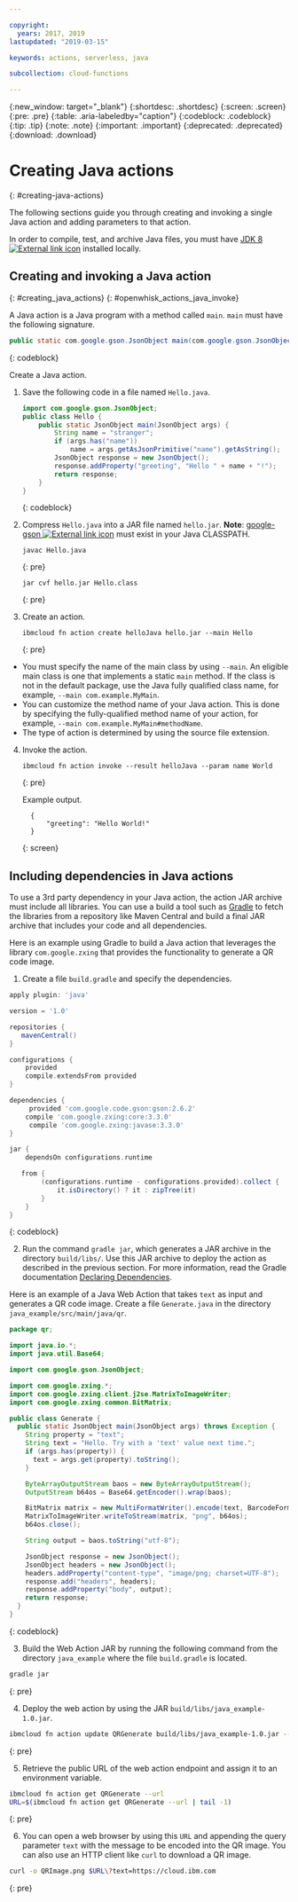 ```yaml
---

copyright:
  years: 2017, 2019
lastupdated: "2019-03-15"

keywords: actions, serverless, java

subcollection: cloud-functions

---
```


{:new_window: target="_blank"}
{:shortdesc: .shortdesc}
{:screen: .screen}
{:pre: .pre}
{:table: .aria-labeledby="caption"}
{:codeblock: .codeblock}
{:tip: .tip}
{:note: .note}
{:important: .important}
{:deprecated: .deprecated}
{:download: .download}

# Creating Java actions
{: #creating-java-actions}

The following sections guide you through creating and invoking a single Java action and adding parameters to that action.

In order to compile, test, and archive Java files, you must have [JDK 8 ![External link icon](../icons/launch-glyph.svg "External link icon")](http://openjdk.java.net/install) installed locally.

## Creating and invoking a Java action
{: #creating_java_actions}
{: #openwhisk_actions_java_invoke}

A Java action is a Java program with a method called `main`. `main` must have the following signature.

```java
public static com.google.gson.JsonObject main(com.google.gson.JsonObject);
```
{: codeblock}

Create a Java action.

1. Save the following code in a file named `Hello.java`.

    ```java
    import com.google.gson.JsonObject;
    public class Hello {
        public static JsonObject main(JsonObject args) {
            String name = "stranger";
            if (args.has("name"))
                name = args.getAsJsonPrimitive("name").getAsString();
            JsonObject response = new JsonObject();
            response.addProperty("greeting", "Hello " + name + "!");
            return response;
        }
    }
    ```
    {: codeblock}

2. Compress `Hello.java` into a JAR file named `hello.jar`. **Note**: [google-gson ![External link icon](../icons/launch-glyph.svg "External link icon")](https://github.com/google/gson) must exist in your Java CLASSPATH.

    ```
    javac Hello.java
    ```
    {: pre}

    ```
    jar cvf hello.jar Hello.class
    ```
    {: pre}

3. Create an action.

    ```
    ibmcloud fn action create helloJava hello.jar --main Hello
    ```
    {: pre}

  * You must specify the name of the main class by using `--main`. An eligible main class is one that implements a static `main` method. If the class is not in the default package, use the Java fully qualified class name, for example, `--main com.example.MyMain`.
  * You can customize the method name of your Java action. This is done by specifying the fully-qualified method name of your action, for example, `--main com.example.MyMain#methodName`.
  * The type of action is determined by using the source file extension.

4. Invoke the action.

    ```
    ibmcloud fn action invoke --result helloJava --param name World
    ```
    {: pre}

    Example output.

    ```
      {
          "greeting": "Hello World!"
      }
    ```
    {: screen}

## Including dependencies in Java actions

To use a 3rd party dependency in your Java action, the action JAR archive must include all libraries.
You can use a build a tool such as [Gradle](https://gradle.org) to fetch the libraries from a repository like Maven Central and build a final JAR archive that includes your code and all dependencies.

Here is an example using Gradle to build a Java action that leverages the library `com.google.zxing` that provides the functionality to generate a QR code image.

1. Create a file `build.gradle` and specify the dependencies.

  ```gradle
  apply plugin: 'java'

  version = '1.0'

  repositories {
     mavenCentral()
  }

  configurations {
      provided
      compile.extendsFrom provided
  }

  dependencies {
       provided 'com.google.code.gson:gson:2.6.2'
      compile 'com.google.zxing:core:3.3.0'
       compile 'com.google.zxing:javase:3.3.0'
  }

  jar {
      dependsOn configurations.runtime

     from {
          (configurations.runtime - configurations.provided).collect {
              it.isDirectory() ? it : zipTree(it)
          }
      }
  }
  ```
{: codeblock}

2. Run the command `gradle jar`, which generates a JAR archive in the directory `build/libs/`.
Use this JAR archive to deploy the action as described in the previous section.
For more information, read the Gradle documentation [Declaring Dependencies](https://docs.gradle.org/current/userguide/declaring_dependencies.html#declaring_dependencies).

Here is an example of a Java Web Action that takes `text` as input and generates a QR code image. Create a file `Generate.java` in the directory `java_example/src/main/java/qr`.

  ```java
  package qr;

  import java.io.*;
  import java.util.Base64;

  import com.google.gson.JsonObject;

  import com.google.zxing.*;
  import com.google.zxing.client.j2se.MatrixToImageWriter;
  import com.google.zxing.common.BitMatrix;

  public class Generate {
    public static JsonObject main(JsonObject args) throws Exception {
      String property = "text";
      String text = "Hello. Try with a 'text' value next time.";
      if (args.has(property)) {
        text = args.get(property).toString();
      }

      ByteArrayOutputStream baos = new ByteArrayOutputStream();
      OutputStream b64os = Base64.getEncoder().wrap(baos);

      BitMatrix matrix = new MultiFormatWriter().encode(text, BarcodeFormat.QR_CODE, 300, 300);
      MatrixToImageWriter.writeToStream(matrix, "png", b64os);
      b64os.close();

      String output = baos.toString("utf-8");

      JsonObject response = new JsonObject();
      JsonObject headers = new JsonObject();
      headers.addProperty("content-type", "image/png; charset=UTF-8");
      response.add("headers", headers);
      response.addProperty("body", output);
      return response;
    }
  }
  ```
{: codeblock}

3. Build the Web Action JAR by running the following command from the directory `java_example` where the file `build.gradle` is located.

  ```bash
  gradle jar
  ```
{: pre}

4. Deploy the web action by using the JAR `build/libs/java_example-1.0.jar`.

  ```bash
  ibmcloud fn action update QRGenerate build/libs/java_example-1.0.jar --main qr.Generate -m 128 --web true
  ```
{: pre}

5. Retrieve the public URL of the web action endpoint and assign it to an environment variable.

  ```bash
  ibmcloud fn action get QRGenerate --url
  URL=$(ibmcloud fn action get QRGenerate --url | tail -1)
  ```
{: pre}

6. You can open a web browser by using this `URL` and appending the query parameter `text` with the message to be encoded into the QR image. You can also use an HTTP client like `curl` to download a QR image.

  ```bash
  curl -o QRImage.png $URL\?text=https://cloud.ibm.com
  ```
{: pre}
